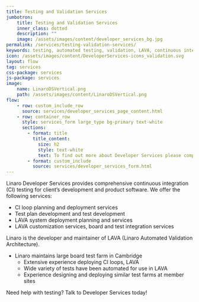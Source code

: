 ```yaml
---
title: Testing and Validation Services
jumbotron:
    title: Testing and Validation Services
    inner_class: dotted
    description: ""
    image: /assets/images/content/developer_services_bg.jpg
permalink: /services/testing-validation-services/
keywords: testing, automated testing, validation, LAVA, continuous integration, CI, test plan, test development
icon: /assets/images/content/DeveloperServices-icons_validation.svg
layout: flow
tag: services
css-package: services
js-package: services
image:
    name: LinaroDSVertical.png
    path: /assets/images/content/LinaroDSVertical.png
flow:
    - row: custom_include_row
      source: services/developer_services_page_content.html
    - row: container_row
      style: services_form large_type bg-primary text-white
      sections:
        - format: title
          title_content:
            size: h2
            style: text-white
            text: To find out more about Developer Services please complete this form
        - format: custom_include
          source: services/developer_services_form.html
---
```

Linaro Developer Services provides comprehensive continuous integration (CI) testing for client’s development and product software.  We offer the following services:

- CI loop planning and deployment services
- Test plan development and test development
- LAVA system deployment planning and services
- LAVA customization services, board and test integration services

Linaro is the developer and maintainer of LAVA (Linaro Automated Validation Architecture).

- Linaro maintains large board test farm in Cambridge
  - Extensive experience deploying CI loops, LAVA
  - Wide variety of tests have been automated for use in LAVA
  - Experience designing and deploying similar test farms at member sites

Need help with testing?  Talk to Developer Services today!
